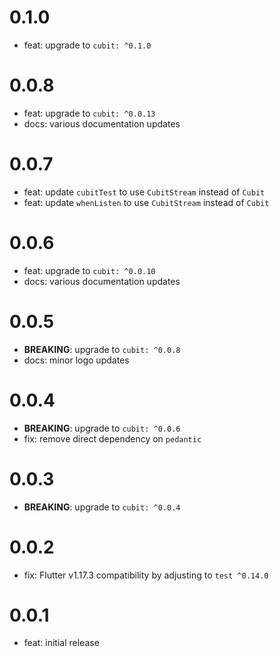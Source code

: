 # 0.1.0

- feat: upgrade to `cubit: ^0.1.0`

# 0.0.8

- feat: upgrade to `cubit: ^0.0.13`
- docs: various documentation updates

# 0.0.7

- feat: update `cubitTest` to use `CubitStream` instead of `Cubit`
- feat: update `whenListen` to use `CubitStream` instead of `Cubit`

# 0.0.6

- feat: upgrade to `cubit: ^0.0.10`
- docs: various documentation updates

# 0.0.5

- **BREAKING**: upgrade to `cubit: ^0.0.8`
- docs: minor logo updates

# 0.0.4

- **BREAKING**: upgrade to `cubit: ^0.0.6`
- fix: remove direct dependency on `pedantic`

# 0.0.3

- **BREAKING**: upgrade to `cubit: ^0.0.4`

# 0.0.2

- fix: Flutter v1.17.3 compatibility by adjusting to `test ^0.14.0`

# 0.0.1

- feat: initial release

